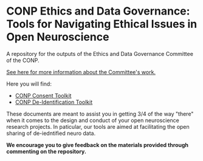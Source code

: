 # CONP Ethics and Data Governance: Tools for Navigating Ethical Issues in Open Neuroscience
A repository for the outputs of the Ethics and Data Governance Committee of the CONP.

[See here for more information about the Committee's work.](https://conp.ca/ethics-data-governance/)

Here you will find:
* [CONP Consent Toolkit](https://github.com/CONP-PCNO/Ethics_and_Data_Governance/blob/main/CONP%20Consent%20Toolkit.md)
* [CONP De-Identification Toolkit](https://github.com/CONP-PCNO/Ethics_and_Data_Governance/blob/main/CONP%20De-Identification%20Toolkit.md)

These documents are meant to assist you in getting 3/4 of the way "there" when it comes to the design and conduct of your open neuroscience research projects. In paticular, our tools are aimed at facilitating the open sharing of de-iedntified neuro data.

**We encourage you to give feedback on the materials provided through commenting on the repository.**
